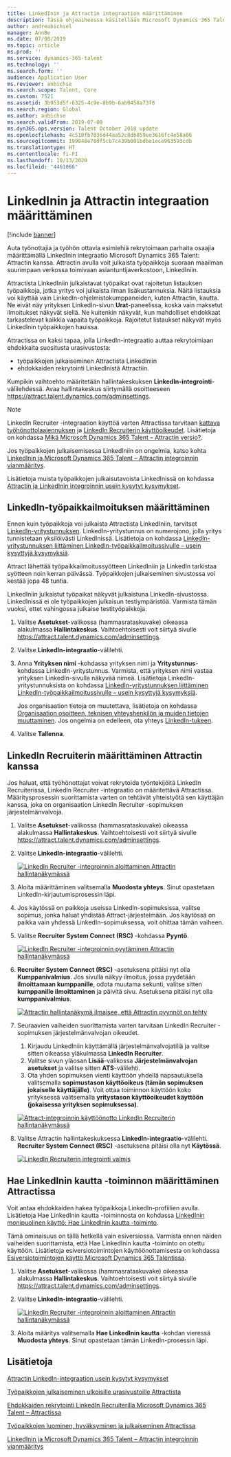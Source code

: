 ```yaml
---
title: LinkedInin ja Attractin integraation määrittäminen
description: Tässä ohjeaiheessa käsitellään Microsoft Dynamics 365 Talent – Attractin LinkedIn-integraation määrittämistä siten, että työpaikkoja on helppo julkaista LinkedIniin Attractista ja että työhönottajat voivat synkronoida työhönottotiedot ehdokkaan LinkedIn-profiilin kanssa.
author: andreabichsel
manager: AnnBe
ms.date: 07/08/2019
ms.topic: article
ms.prod: ''
ms.service: dynamics-365-talent
ms.technology: ''
ms.search.form: ''
audience: Application User
ms.reviewer: anbichse
ms.search.scope: Talent, Core
ms.custom: 7521
ms.assetid: 3b953d5f-6325-4c9e-8b9b-6ab0458a73f8
ms.search.region: Global
ms.author: anbichse
ms.search.validFrom: 2019-07-08
ms.dyn365.ops.version: Talent October 2018 update
ms.openlocfilehash: 4c518fb7036d44aa52c8db859ee3616fc4e58a06
ms.sourcegitcommit: 199848e78df5cb7c439b001bdbe1ece963593cdb
ms.translationtype: HT
ms.contentlocale: fi-FI
ms.lasthandoff: 10/13/2020
ms.locfileid: "4461066"
---
```

# <a name="set-up-linkedin-integration-with-attract"></a>LinkedInin ja Attractin integraation määrittäminen

[!include [banner](includes/banner.md)]

Auta työnottajia ja työhön ottavia esimiehiä rekrytoimaan parhaita osaajia määrittämällä LinkedInin integraatio Microsoft Dynamics 365 Talent: Attractin kanssa. Attractin avulla voit julkaista työpaikkoja suoraan maailman suurimpaan verkossa toimivaan asiantuntijaverkostoon, LinkedIniin.

Attractista LinkedIniin julkaistavat työpaikat ovat rajoitetun listauksen työpaikkoja, jotka yritys voi julkaista ilman lisäkustannuksia. Näitä listauksia voi käyttää vain LinkedIn-ohjelmistokumppaneiden, kuten Attractin, kautta. Ne eivät näy yrityksen LinkedIn-sivun **Urat**-paneelissa, koska vain maksetut ilmoitukset näkyvät siellä. Ne kuitenkin näkyvät, kun mahdolliset ehdokkaat tarkastelevat kaikkia vapaita työpaikkoja. Rajoitetut listaukset näkyvät myös LinkedInin työpaikkojen hauissa.

Attractissa on kaksi tapaa, jolla LinkedIn-integraatio auttaa rekrytoimiaan ehdokkaita suositusta urasivustosta:

- työpaikkojen julkaiseminen Attractista LinkedIniin
- ehdokkaiden rekrytointi LinkedInistä Attractiin.

Kumpikin vaihtoehto määritetään hallintakeskuksen **LinkedIn-integrointi**-välilehdessä. Avaa hallintakeskus siirtymällä osoitteeseen <https://attract.talent.dynamics.com/adminsettings>.

> [!NOTE]
> LinkedIn Recruiter -integraation käyttöä varten Attractissa tarvitaan [kattava työhönottolaajennuksen](https://docs.microsoft.com/dynamics365/unified-operations/talent/attract-comprehensive-hiring) ja [LinkedIn Recruiterin käyttöoikeudet](https://business.linkedin.com/talent-solutions/cx/17/08/recruiter-demo-fs2-k18). Lisätietoja on kohdassa [Mikä Microsoft Dynamics 365 Talent – Attractin versio?](./attract-comprehensive-hiring.md).

Jos työpaikkojen julkaisemisessa LinkedIniin on ongelmia, katso kohta [LinkedInin ja Microsoft Dynamics 365 Talent – Attractin integroinnin vianmääritys](./attract-troubleshoot-linkedin.md).

Lisätietoja muista työpaikkojen julkaisutavoista LinkedInissä on kohdassa [Attractin ja LinkedInin integroinnin usein kysytyt kysymykset](./attract-linkedin-faq.md).

## <a name="configure-job-posting-to-linkedin"></a>LinkedIn-työpaikkailmoituksen määrittäminen

Ennen kuin työpaikkoja voi julkaista Attractista LinkedIniin, tarvitset [LinkedIn-yritystunnuksen](https://aka.ms/findID). LinkedIn-yritystunnus on numerojono, jolla yritys tunnistetaan yksilöivästi LinkedInissä. Lisätietoja on kohdassa [LinkedIn-yritystunnuksen liittäminen LinkedIn-työpaikkailmoitussivulle – usein kysyttyjä kysymyksiä](https://aka.ms/findID).

Attract lähettää työpaikkailmoitussyötteen LinkedIniin ja LinkedIn tarkistaa syötteen noin kerran päivässä. Työpaikkojen julkaiseminen sivustossa voi kestää jopa 48 tuntia.

LinkedIniin julkaistut työpaikat näkyvät julkaistuna LinkedIn-sivustossa. LinkedInissä ei ole työpaikkojen julkaisun testiympäristöä. Varmista tämän vuoksi, ettet vahingossa julkaise testityöpaikkoja. 

1. Valitse **Asetukset**-valikossa (hammasrataskuvake) oikeassa alakulmassa **Hallintakeskus**. Vaihtoehtoisesti voit siirtyä sivulle <https://attract.talent.dynamics.com/adminsettings>.
2. Valitse **LinkedIn-integraatio**-välilehti.
3. Anna **Yrityksen nimi** -kohdassa yrityksen nimi ja **Yritystunnus**-kohdassa LinkedIn-yritystunnus. Varmista, että yrityksen nimi vastaa yrityksen LinkedIn-sivulla näkyvää nimeä. Lisätietoja LinkedIn-yritystunnuksista on kohdassa [LinkedIn-yritystunnuksen liittäminen LinkedIn-työpaikkailmoitussivulle – usein kysyttyjä kysymyksiä](https://www.linkedin.com/help/linkedin/answer/98972).

    Jos organisaation tietoja on muutettava, lisätietoja on kohdassa [Organisaation osoitteen, teknisen yhteyshenkilön ja muiden tietojen muuttaminen](https://docs.microsoft.com/office365/admin/manage/change-address-contact-and-more). Jos ongelmia on edelleen, ota yhteys [LinkedIn-tukeen](https://www.linkedin.com/help/linkedin).

4. Valitse **Tallenna**.

## <a name="set-up-linkedin-recruiter-with-attract"></a>LinkedIn Recruiterin määrittäminen Attractin kanssa 

Jos haluat, että työhönottajat voivat rekrytoida työntekijöitä LinkedIn Recruiterissa, LinkedIn Recruiter -integraatio on määritettävä Attractissa. Määritysprosessin suorittamista varten on tehtävät yhteistyötä sen käyttäjän kanssa, joka on organisaation LinkedIn Recruiter -sopimuksen järjestelmänvalvoja.

1. Valitse **Asetukset**-valikossa (hammasrataskuvake) oikeassa alakulmassa **Hallintakeskus**. Vaihtoehtoisesti voit siirtyä sivulle <https://attract.talent.dynamics.com/adminsettings>.
2. Valitse **LinkedIn-integraatio**-välilehti.

    [![LinkedIn Recruiter -integroinnin aloittaminen Attractin hallintanäkymässä](./media/LinkedInConnect.png)](./media/LinkedInConnect.png)

3. Aloita määrittäminen valitsemalla **Muodosta yhteys**. Sinut opastetaan LinkedIn-kirjautumisprosessin läpi.
4. Jos käytössä on paikkoja useissa LinkedIn-sopimuksissa, valitse sopimus, jonka haluat yhdistää Attract-järjestelmään. Jos käytössä on paikka vain yhdessä LinkedIn-sopimuksessa, voit ohittaa tämän vaiheen.
5. Valitse **Recruiter System Connect (RSC)** -kohdassa **Pyyntö**.

    [![LinkedIn Recruiter -integroinnin pyytäminen Attractin hallintanäkymässä](./media/RequestLinkedInRSC.png)](./media/RequestLinkedInRSC.png)

6. **Recruiter System Connect (RSC)** -asetuksena pitäisi nyt olla **Kumppanivalmius**. Jos sivulla näkyy ilmoitus, jossa pyydetään **ilmoittamaan kumppanille**, odota muutama sekunti, valitse sitten **kumppanille ilmoittaminen** ja päivitä sivu. Asetuksena pitäisi nyt olla **kumppanivalmius**.

    [![Attractin hallintanäkymä ilmaisee, että Attractin pyynnöt on tehty](./media/PartnerReadyRSC.png)](./media/PartnerReadyRSC.png)

7. Seuraavien vaiheiden suorittamista varten tarvitaan LinkedIn Recruiter -sopimuksen järjestelmänvalvojan oikeudet.

    1. Kirjaudu LinkedIniin käyttämällä järjestelmänvalvojatiliä ja valitse sitten oikeassa yläkulmassa **LinkedIn Recruiter**. 
    2. Valitse sivun yläosan **Lisää**-valikossa **Järjestelmänvalvojan asetukset** ja valitse sitten **ATS**-välilehti.
    3. Ota yhden sopimuksen vienti käyttöön yhdellä napsautuksella valitsemalla **sopimustason käyttöoikeus (tämän sopimuksen jokaiselle käyttäjälle)**. Voit ottaa toiminnon käyttöön koko yrityksessä valitsemalla **yritystason käyttöoikeudet käyttöön (jokaisessa yrityksen sopimuksessa)**.

    [![Attract-integroinnin käyttöönotto LinkedIn Recruiterin hallintanäkymässä](./media/EnableRSC.png)](./media/EnableRSC.png)

8. Valitse Attractin hallintakeskuksessa **LinkedIn-integraatio**-välilehti. **Recruiter System Connect (RSC)** -asetuksena pitäisi olla nyt **Käytössä**.

    [![LinkedIn Recruiterin integrointi valmis](./media/RSCSetupComplete.png)](./media/RSCSetupComplete.png)

## <a name="set-up-apply-with-linkedin-in-attract"></a>Hae LinkedInin kautta -toiminnon määrittäminen Attractissa

Voit antaa ehdokkaiden hakea työpaikkoja LinkedIn-profiilien avulla. Lisätietoja Hae LinkedInin kautta -toiminnosta on kohdassa [LinkedInin monipuolinen käyttö: Hae LinkedInin kautta -toiminto](https://blog.linkedin.com/2011/07/24/apply-with-linkedin).

Tämä ominaisuus on tällä hetkellä vain esiversiossa. Varmista ennen näiden vaiheiden suorittamista, että Hae LinkedInin kautta -toiminto on otettu käyttöön. Lisätietoja esiversiotoimintojen käyttöönottamisesta on kohdassa [Esiversiotoimintojen käyttö Microsoft Dynamics 365 Talentissa](./access-preview-feature.md).

1. Valitse **Asetukset**-valikossa (hammasrataskuvake) oikeassa alakulmassa **Hallintakeskus**. Vaihtoehtoisesti voit siirtyä sivulle <https://attract.talent.dynamics.com/adminsettings>.
2. Valitse **LinkedIn-integraatio**-välilehti.

    [![LinkedIn Recruiter -integroinnin aloittaminen Attractin hallintanäkymässä](./media/LinkedInConnect.png)](./media/LinkedInConnect.png)

3. Aloita määritys valitsemalla **Hae LinkedInin kautta** -kohdan vieressä **Muodosta yhteys**. Sinut opastetaan tämän LinkedIn-prosessin läpi.

## <a name="see-also"></a>Lisätietoja

[Attractin LinkedIn-integraation usein kysytyt kysymykset](./attract-linkedin-faq.md)

[Työpaikkojen julkaiseminen ulkoisille urasivustoille Attractista](./posting-jobs-external.md)

[Ehdokkaiden rekrytointi LinkedIn Recruiterilla Microsoft Dynamics 365 Talent – Attractissa](./attract-linkedin-recruiter.md)

[Työpaikkojen luominen, hyväksyminen ja julkaiseminen Attractissa](./creating-jobs-attract.md)

[LinkedInin ja Microsoft Dynamics 365 Talent – Attractin integroinnin vianmääritys](./attract-troubleshoot-linkedin.md)
